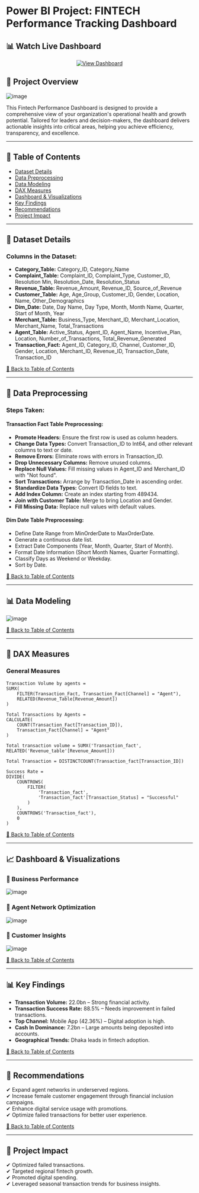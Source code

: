 # Power BI Project: FINTECH Performance Tracking Dashboard

## 📊 Watch Live Dashboard  
<p align="center">
  <a href="https://app.powerbi.com/view?r=eyJrIjoiNmZjNTA5YjEtN2JmMy00NmM4LWE2ZTgtZThlNWU4ZjViMjRiIiwidCI6IjQxYjQ2M2RkLTg1ZWItNGE1NS1iYTZmLTVhMWFjYWMyYjA5YyIsImMiOjEwfQ%3D%3D" target="_blank">
    <img src="https://img.shields.io/badge/Click%20Here-Power%20BI-blue?style=for-the-badge" alt="View Dashboard">
  </a>
</p>

## 📌 Project Overview  
![image](https://github.com/user-attachments/assets/7db3e4bb-aae5-418d-acf8-00920c07bdd9)

This Fintech Performance Dashboard is designed to provide a comprehensive view of your organization's operational health and growth potential. Tailored for leaders and decision-makers, the dashboard delivers actionable insights into critical areas, helping you achieve efficiency, transparency, and excellence.

---

## 📖 Table of Contents  
- [Dataset Details](#-dataset-details)  
- [Data Preprocessing](#-data-preprocessing)  
- [Data Modeling](#-data-modeling)  
- [DAX Measures](#-dax-measures)  
- [Dashboard & Visualizations](#-dashboard--visualizations)  
- [Key Findings](#-key-findings)  
- [Recommendations](#-recommendations)  
- [Project Impact](#-project-impact)  

---

## 📂 Dataset Details  

### Columns in the Dataset:  
- **Category_Table:** Category_ID, Category_Name  
- **Complaint_Table:** Complaint_ID, Complaint_Type, Customer_ID, Resolution Min, Resolution_Date, Resolution_Status  
- **Revenue_Table:** Revenue_Amount, Revenue_ID, Source_of_Revenue  
- **Customer_Table:** Age, Age_Group, Customer_ID, Gender, Location, Name, Other_Demographics  
- **Dim_Date:** Date, Day Name, Day Type, Month, Month Name, Quarter, Start of Month, Year  
- **Merchant_Table:** Business_Type, Merchant_ID, Merchant_Location, Merchant_Name, Total_Transactions  
- **Agent_Table:** Active_Status, Agent_ID, Agent_Name, Incentive_Plan, Location, Number_of_Transactions, Total_Revenue_Generated  
- **Transaction_Fact:** Agent_ID, Category_ID, Channel, Customer_ID, Gender, Location, Merchant_ID, Revenue_ID, Transaction_Date, Transaction_ID  

[🔼 Back to Table of Contents](#-table-of-contents)

---

## 🔄 Data Preprocessing  

### Steps Taken:  
#### **Transaction Fact Table Preprocessing:**  
- **Promote Headers:** Ensure the first row is used as column headers.  
- **Change Data Types:** Convert Transaction_ID to Int64, and other relevant columns to text or date.  
- **Remove Errors:** Eliminate rows with errors in Transaction_ID.  
- **Drop Unnecessary Columns:** Remove unused columns.  
- **Replace Null Values:** Fill missing values in Agent_ID and Merchant_ID with "Not found".  
- **Sort Transactions:** Arrange by Transaction_Date in ascending order.  
- **Standardize Data Types:** Convert ID fields to text.  
- **Add Index Column:** Create an index starting from 489434.  
- **Join with Customer Table:** Merge to bring Location and Gender.  
- **Fill Missing Data:** Replace null values with default values.  

#### **Dim Date Table Preprocessing:**  
- Define Date Range from MinOrderDate to MaxOrderDate.  
- Generate a continuous date list.  
- Extract Date Components (Year, Month, Quarter, Start of Month).  
- Format Date Information (Short Month Names, Quarter Formatting).  
- Classify Days as Weekend or Weekday.  
- Sort by Date.  

[🔼 Back to Table of Contents](#-table-of-contents)

---

## 📊 Data Modeling  
![image](https://github.com/user-attachments/assets/c638bf4a-db61-425e-bee7-69e0ccd044a0)

[🔼 Back to Table of Contents](#-table-of-contents)

---

## 🧮 DAX Measures  
### General Measures  
```DAX
Transaction Volume by agents = 
SUMX(
    FILTER(Transaction_Fact, Transaction_Fact[Channel] = "Agent"),
    RELATED(Revenue_Table[Revenue_Amount])
)
```
```DAX
Total Transactions by Agents = 
CALCULATE(
    COUNT(Transaction_Fact[Transaction_ID]),
    Transaction_Fact[Channel] = "Agent"
)
```
```DAX
Total transaction volume = SUMX('Transaction_fact', RELATED('Revenue_table'[Revenue_Amount]))
```
```DAX
Total Transaction = DISTINCTCOUNT(Transaction_fact[Transaction_ID])
```
```DAX
Success Rate = 
DIVIDE(
    COUNTROWS(
        FILTER(
            'Transaction_fact',
            'Transaction_fact'[Transaction_Status] = "Successful"
        )
    ),
    COUNTROWS('Transaction_fact'),
    0
) 
```
[🔼 Back to Table of Contents](#-table-of-contents)

---

## 📈 Dashboard & Visualizations  
### 📌 Business Performance  
![image](https://github.com/user-attachments/assets/024f48b4-3b58-498b-8ff9-20346a6aade1)

### 📌 Agent Network Optimization  
![image](https://github.com/user-attachments/assets/c795d3e1-f843-4f42-8f04-3b4f725eac1e)

### 📌 Customer Insights  
![image](https://github.com/user-attachments/assets/880becc0-048f-41bb-a9a7-372f6c0bba79)

[🔼 Back to Table of Contents](#-table-of-contents)

---

## 📊 Key Findings  
- **Transaction Volume:** 22.0bn – Strong financial activity.  
- **Transaction Success Rate:** 88.5% – Needs improvement in failed transactions.  
- **Top Channel:** Mobile App (42.36%) – Digital adoption is high.  
- **Cash In Dominance:** 7.2bn – Large amounts being deposited into accounts.  
- **Geographical Trends:** Dhaka leads in fintech adoption.  

[🔼 Back to Table of Contents](#-table-of-contents)

---

## 🏥 Recommendations  
✔ Expand agent networks in underserved regions.  
✔ Increase female customer engagement through financial inclusion campaigns.  
✔ Enhance digital service usage with promotions.  
✔ Optimize failed transactions for better user experience.  

[🔼 Back to Table of Contents](#-table-of-contents)

---

## 🚀 Project Impact  
✔ Optimized failed transactions.  
✔ Targeted regional fintech growth.  
✔ Promoted digital spending.  
✔ Leveraged seasonal transaction trends for business insights.  
